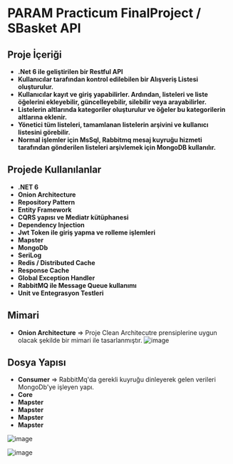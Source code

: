 # PARAM Practicum FinalProject / SBasket API

## Proje İçeriği
* **.Net 6 ile geliştirilen bir Restful API** 
* **Kullanıcılar tarafından kontrol edilebilen bir Alışveriş Listesi oluşturulur.**
* **Kullanıcılar kayıt ve giriş yapabilirler. Ardından, listeleri ve liste öğelerini ekleyebilir, güncelleyebilir, silebilir veya arayabilirler.**
* **Listelerin altlarında kategoriler oluşturulur ve öğeler bu kategorilerin altlarına eklenir.**
* **Yönetici tüm listeleri, tamamlanan listelerin arşivini ve kullanıcı listesini görebilir.**
* **Normal işlemler için MsSql, Rabbitmq mesaj kuyruğu hizmeti tarafından gönderilen listeleri arşivlemek için MongoDB kullanılır.**

## Projede Kullanılanlar
* **.NET 6** 
* **Onion Architecture**
* **Repository Pattern**
* **Entity Framework**
* **CQRS yapısı ve Mediatr kütüphanesi**
* **Dependency Injection**
* **Jwt Token ile giriş yapma ve rolleme işlemleri**
* **Mapster**
* **MongoDb**
* **SeriLog**
* **Redis / Distributed Cache**
* **Response Cache**
* **Global Exception Handler**
* **RabbitMQ ile Message Queue kullanımı**
* **Unit ve Entegrasyon Testleri**

## Mimari
* **Onion Architecture** => Proje Clean Architecutre prensiplerine uygun olacak şekilde bir mimari ile tasarlanmıştır.
![image](https://user-images.githubusercontent.com/99317183/223220886-023176c1-4c13-4a49-944f-fb5d015bf826.png)


## Dosya Yapısı
* **Consumer** => RabbitMq'da gerekli kuyruğu dinleyerek gelen verileri MongoDb'ye işleyen yapı.
* **Core**
* **Mapster**
* **Mapster**
* **Mapster**
* **Mapster**

![image](https://user-images.githubusercontent.com/99317183/223219920-81ebe89b-aeb2-461f-83e2-8038edf3d83e.png)


![image](https://user-images.githubusercontent.com/99317183/223213316-f90d16c6-cef1-4f3d-8a9f-302aff525fee.png)
